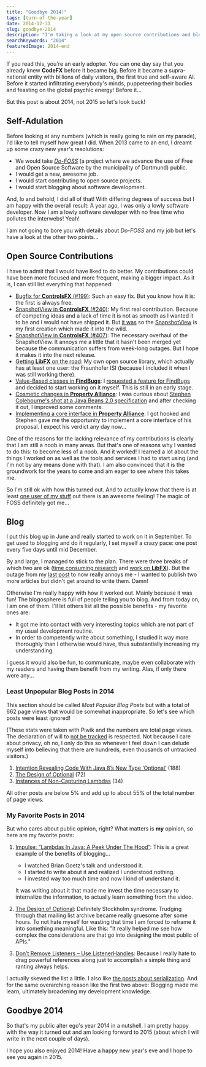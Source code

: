 ```yaml
---
title: "Goodbye 2014!"
tags: [turn-of-the-year]
date: 2014-12-31
slug: goodbye-2014
description: "I'm taking a look at my open source contributions and blogging achievements in 2014."
searchKeywords: "2014"
featuredImage: 2014-end
---
```


If you read this, you're an early adopter.
You can one day say that you already knew **CodeFX** before it became big.
Before it became a supra-national entity with billions of daily visitors, the first true and self-aware AI.
Before it started infiltrating everybody's minds, puppeteering their bodies and feasting on the global psychic energy!
Before it...

But this post is about 2014, not 2015 so let's look back!

## Self-Adulation

Before looking at any numbers (which is really going to rain on my parade), I'd like to tell myself how great I did.
When 2013 came to an end, I dreamt up some crazy new year's resolutions:

-   We would take [*Do-FOSS*](http://do-foss.de/) (a project where we advance the use of Free and Open Source Software by the municipality of Dortmund) public.
-   I would get a new, awesome job.
-   I would start contributing to open source projects.
-   I would start blogging about software development.

And, lo and behold, I did all of that!
With differing degrees of success but I am happy with the overall result: A year ago, I was only a lowly software developer.
Now I am a lowly software developer with no free time who pollutes the interwebs!
Yeah!

I am not going to bore you with details about *Do-FOSS* and my job but let's have a look at the other two points...

## Open Source Contributions

I have to admit that I would have liked to do better.
My contributions could have been more focused and more frequent, making a bigger impact.
As it is, I can still list everything that happened:

-   [Bugfix for **ControlsFX** (\#199)](https://bitbucket.org/controlsfx/controlsfx/pull-request/199/spreadsheetcellhashcode/diff): Such an easy fix.
But you know how it is: the first is always free.
-   [SnapshotView in **ControlsFX** (\#240)](https://bitbucket.org/controlsfx/controlsfx/pull-request/240/beta-of-selectableimageview/diff): My first real contribution.
Because of competing ideas and a lack of time it is not as smooth as I wanted it to be and I would not have shipped it.
But [it was](http://fxexperience.com/controlsfx/features/#snapshotview) so the [SnapshotView](http://controlsfx.bitbucket.org/org/controlsfx/control/SnapshotView.html) is my first creation which made it into the wild.
-   [SnapshotView in **ControlsFX** (\#407)](https://bitbucket.org/controlsfx/controlsfx/pull-request/407/major-redesign-of-snapshotview): The necessary overhaul of the SnapshotView.
It annoys me a little that it hasn't been merged yet because the communication suffers from week-long outages.
But I hope it makes it into the next release.
-   [Getting **LibFX** on the road](http://libfx.codefx.org): My own open source library, which actually has at least one user: the Fraunhofer ISI (because I included it when I was still working there).
-   [Value-Based classes in **FindBugs**](https://github.com/CodeFX-org/FindBugs-Fork/pull/1): I [requested a feature for FindBugs](https://sourceforge.net/p/findbugs/feature-requests/313/) and decided to start working on it myself.
This is still in an early stage.
-   [Cosmetic changes in **Property Alliance**](https://github.com/jodastephen/property-alliance/pull/1): I was curious about [Stephen Colebourne's shot at a Java Beans 2.0 specification](blog.joda.org/2014/12/what-might-beans-v20-spec-contain.html "What might a Beans v2.0 spec contain?
by Stephen Colebourne") and after checking it out, I improved some comments.
-   [Implementing a core interface in **Property Alliance**](https://github.com/jodastephen/property-alliance/pull/4): I got hooked and Stephen gave me the opportunity to implement a core interface of his proposal.
I expect his verdict any day now...

One of the reasons for the lacking relevance of my contributions is clearly that I am still a noob in many areas.
But that's one of reasons why I wanted to do this: to become less of a noob.
And it worked!
I learned a lot about the things I worked on as well as the tools and services I had to start using (and I'm not by any means done with that).
I am also convinced that it is the groundwork for the years to come and am eager to see where this takes me.

So I'm still ok with how this turned out.
And to actually know that there is at least [one user of my stuff](https://groups.google.com/d/topic/controlsfx-dev/dlcl5t8UpWI/discussion) out there is an awesome feeling!
The magic of FOSS definitely got me...

## Blog

I put this blog up in June and really started to work on it in September.
To get used to blogging and do it regularly, I set myself a crazy pace: one post every five days until mid December.

By and large, I managed to stick to the plan.
There were three breaks of which two are ok ([time consuming research](design-java-optional) and [work on **LibFX**](libfx-0-2-0)).
But the outage from my [last post](java-non-capturing-lambdas) to now really annoys me - I wanted to publish two more articles but didn't get around to write them.
Damn!

Otherwise I'm really happy with how it worked out.
Mainly because it was fun!
The blogosphere is full of people telling you to blog.
And from today on, I am one of them.
I'll let others list all the possible benefits - my favorite ones are:

-   It got me into contact with very interesting topics which are not part of my usual development routine.
-   In order to competently write about something, I studied it way more thoroughly than I otherwise would have, thus substantially increasing my understanding.

I guess it would also be fun, to communicate, maybe even collaborate with my readers and having them benefit from my writing.
Alas, if only there were any...

### Least Unpopular Blog Posts in 2014

This section should be called *Most Popular Blog Posts* but with a total of 662 page views that would be somewhat inappropriate.
So let's see which posts were least ignored!

(These stats were taken with Piwik and the numbers are total page views.
The declaration of will to [not be tracked](http://en.wikipedia.org/w/index.php?title=Do_Not_Track) is respected.
Not because I care about privacy, oh no, I only do this so whenever I feel down I can delude myself into believing that there are hundreds, even thousands of untracked visitors.)

1. [Intention Revealing Code With Java 8’s New Type ‘Optional’](intention-revealing-code-java-8-optional) (188)
2. [The Design of Optional](design-java-optional) (72)
3. [Instances of Non-Capturing Lambdas](java-non-capturing-lambdas) (34)

All other posts are below 5% and add up to about 55% of the total number of page views.

### My Favorite Posts in 2014

But who cares about public opinion, right?
What matters is **my** opinion, so here are my favorite posts:

1. [Impulse: “Lambdas In Java: A Peek Under The Hood”](lambdas-java-peek-hood): This is a great example of the benefits of blogging...
	-   I watched Brian Goetz's talk and understood it.
	-   I started to write about it and realized I understood nothing.
	-   I invested way too much time and now I kind of understand it.

	It was writing about it that made me invest the time necessary to internalize the information, to actually learn something from the video.
2. [The Design of Optional](design-java-optional): Definitely Stockholm syndrome.
Trudging through that mailing list archive became really gruesome after some hours.
To not hate myself for wasting that time I am forced to reframe it into something meaningful.
Like this: "It really helped me see how complex the considerations are that go into designing the most public of APIs."
3. [Don’t Remove Listeners – Use ListenerHandles](java-listenerhandles): Because I really hate to drag powerful references along just to accomplish a simple thing and ranting always helps.

I actually skewed the list a little.
I also like [the posts about serialization](tag:serialization).
And for the same overarching reason like the first two above: Blogging made me learn, ultimately broadening my development knowledge.

## Goodbye 2014

So that's my public alter ego's year 2014 in a nutshell.
I am pretty happy with the way it turned out and am looking forward to 2015 (about which I will write in the next couple of days).

I hope you also enjoyed 2014!
Have a happy new year's eve and I hope to see you again in 2015.

